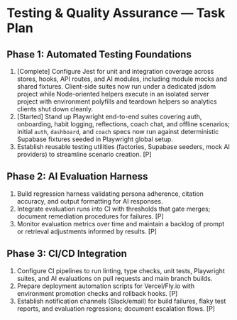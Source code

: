 # Testing & Quality Assurance — Task Plan

## Phase 1: Automated Testing Foundations
1. [Complete] Configure Jest for unit and integration coverage across stores, hooks, API routes, and AI modules, including module mocks and shared fixtures. Client-side suites now run under a dedicated jsdom project while Node-oriented helpers execute in an isolated server project with environment polyfills and teardown helpers so analytics clients shut down cleanly.
2. [Started] Stand up Playwright end-to-end suites covering auth, onboarding, habit logging, reflections, coach chat, and offline scenarios; initial `auth`, `dashboard`, and `coach` specs now run against deterministic Supabase fixtures seeded in Playwright global setup.
3. Establish reusable testing utilities (factories, Supabase seeders, mock AI providers) to streamline scenario creation. [P]

## Phase 2: AI Evaluation Harness
1. Build regression harness validating persona adherence, citation accuracy, and output formatting for AI responses.
2. Integrate evaluation runs into CI with thresholds that gate merges; document remediation procedures for failures. [P]
3. Monitor evaluation metrics over time and maintain a backlog of prompt or retrieval adjustments informed by results. [P]

## Phase 3: CI/CD Integration
1. Configure CI pipelines to run linting, type checks, unit tests, Playwright suites, and AI evaluations on pull requests and main branch builds.
2. Prepare deployment automation scripts for Vercel/Fly.io with environment promotion checks and rollback hooks. [P]
3. Establish notification channels (Slack/email) for build failures, flaky test reports, and evaluation regressions; document escalation flows. [P]

